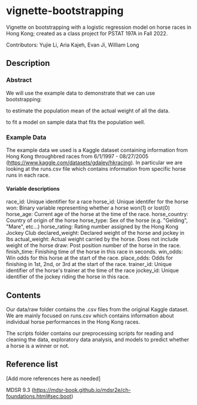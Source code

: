# vignette-bootstrapping

Vignette on bootstrapping with a logistic regression model on horse races in Hong Kong; created as a class project for PSTAT 197A in Fall 2022.

Contributors: Yujie Li, Aria Kajeh, Evan Ji, William Long

## Description

### Abstract

We will use the example data to demonstrate that we can use bootstrapping:
   
   to estimate the population mean of the actual weight of all the data.
   
   to fit a model on sample data that fits the population well.

### Example Data

The example data we used is a Kaggle dataset containing information from Hong Kong throughbred races from 6/1/1997 - 08/27/2005 (https://www.kaggle.com/datasets/gdaley/hkracing). In particular we are looking at the runs.csv file which contains information from specific horse runs in each race.

#### Variable descriptions
race_id: Unique identifier for a race
horse_id: Unique identifer for the horse
won: Binary variable representing whether a horse won(1) or lost(0)
horse_age: Current age of the horse at the time of the race.
horse_country: Country of origin of the horse
horse_type: Sex of the horse (e.g. "Gelding", "Mare", etc...)
horse_rating: Rating number assigned by the Hong Kong Jockey Club
declared_weight: Declared weight of the horse and jockey in lbs
actual_weight: Actual weight carried by the horse. Does not include weight of the horse
draw: Post position number of the horse in the race.
finish_time: Finishing time of the horse in this race in seconds.
win_odds: Win odds for this horse at the start of the race.
place_odds: Odds for finishing in 1st, 2nd, or 3rd at the start of the race.
trainer_id: Unique identifier of the horse's trainer at the time of the race
jockey_id: Unique identifier of the jockey riding the horse in this race.

## Contents

Our data/raw folder contains the .csv files from the original Kaggle dataset. We are mainly focused on runs.csv which contains information about individual horse performances in the Hong Kong races. 


The scripts folder contains our preprocessing scripts for reading and cleaning the data, exploratory data analysis, and models to predict whether a horse is a winner or not. 





## Reference list

[Add more references here as needed]

MDSR 9.3 (https://mdsr-book.github.io/mdsr2e/ch-foundations.html#sec:boot)



